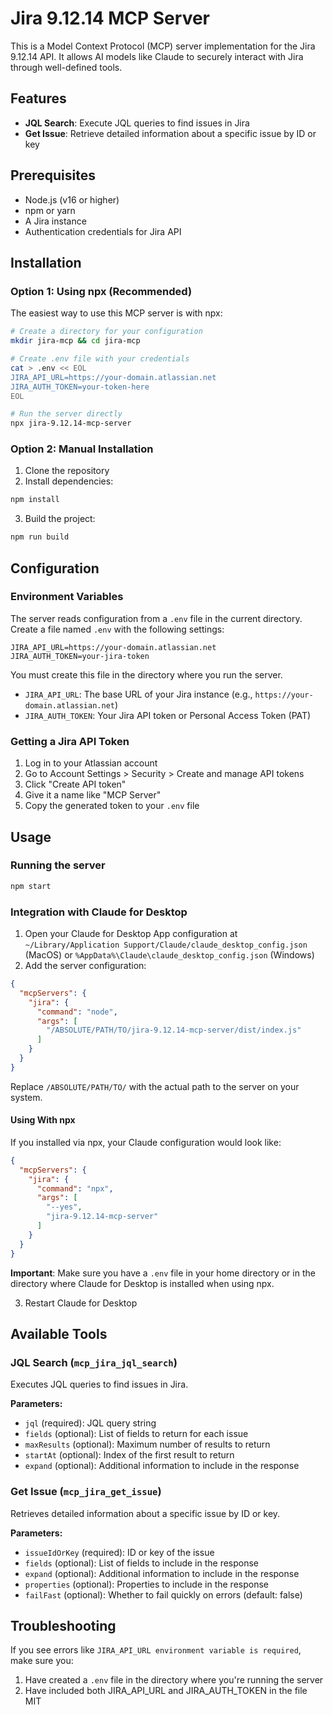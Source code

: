 # Jira 9.12.14 MCP Server

This is a Model Context Protocol (MCP) server implementation for the Jira 9.12.14 API. It allows AI models like Claude to securely interact with Jira through well-defined tools.

## Features

- **JQL Search**: Execute JQL queries to find issues in Jira
- **Get Issue**: Retrieve detailed information about a specific issue by ID or key

## Prerequisites

- Node.js (v16 or higher)
- npm or yarn
- A Jira instance
- Authentication credentials for Jira API

## Installation

### Option 1: Using npx (Recommended)

The easiest way to use this MCP server is with npx:

```bash
# Create a directory for your configuration
mkdir jira-mcp && cd jira-mcp

# Create .env file with your credentials
cat > .env << EOL
JIRA_API_URL=https://your-domain.atlassian.net
JIRA_AUTH_TOKEN=your-token-here
EOL

# Run the server directly
npx jira-9.12.14-mcp-server
```

### Option 2: Manual Installation

1. Clone the repository
2. Install dependencies:

```bash
npm install
```

3. Build the project:

```bash
npm run build
```

## Configuration

### Environment Variables

The server reads configuration from a `.env` file in the current directory. Create a file named `.env` with the following settings:

```
JIRA_API_URL=https://your-domain.atlassian.net
JIRA_AUTH_TOKEN=your-jira-token
```

You must create this file in the directory where you run the server.

- `JIRA_API_URL`: The base URL of your Jira instance (e.g., `https://your-domain.atlassian.net`)
- `JIRA_AUTH_TOKEN`: Your Jira API token or Personal Access Token (PAT)

### Getting a Jira API Token

1. Log in to your Atlassian account
2. Go to Account Settings > Security > Create and manage API tokens
3. Click "Create API token"
4. Give it a name like "MCP Server"
5. Copy the generated token to your `.env` file

## Usage

### Running the server

```bash
npm start
```

### Integration with Claude for Desktop

1. Open your Claude for Desktop App configuration at `~/Library/Application Support/Claude/claude_desktop_config.json` (MacOS) or `%AppData%\Claude\claude_desktop_config.json` (Windows)
2. Add the server configuration:

```json
{
  "mcpServers": {
    "jira": {
      "command": "node",
      "args": [
        "/ABSOLUTE/PATH/TO/jira-9.12.14-mcp-server/dist/index.js"
      ]
    }
  }
}
```

Replace `/ABSOLUTE/PATH/TO/` with the actual path to the server on your system.

#### Using With npx

If you installed via npx, your Claude configuration would look like:

```json
{
  "mcpServers": {
    "jira": {
      "command": "npx",
      "args": [
        "--yes",
        "jira-9.12.14-mcp-server"
      ]
    }
  }
}
```

**Important**: Make sure you have a `.env` file in your home directory or in the directory where Claude for Desktop is installed when using npx.

3. Restart Claude for Desktop

## Available Tools

### JQL Search (`mcp_jira_jql_search`)

Executes JQL queries to find issues in Jira.

**Parameters:**
- `jql` (required): JQL query string
- `fields` (optional): List of fields to return for each issue
- `maxResults` (optional): Maximum number of results to return
- `startAt` (optional): Index of the first result to return
- `expand` (optional): Additional information to include in the response

### Get Issue (`mcp_jira_get_issue`)

Retrieves detailed information about a specific issue by ID or key.

**Parameters:**
- `issueIdOrKey` (required): ID or key of the issue
- `fields` (optional): List of fields to include in the response
- `expand` (optional): Additional information to include in the response
- `properties` (optional): Properties to include in the response
- `failFast` (optional): Whether to fail quickly on errors (default: false)

## Troubleshooting

If you see errors like `JIRA_API_URL environment variable is required`, make sure you:

1. Have created a `.env` file in the directory where you're running the server
2. Have included both JIRA_API_URL and JIRA_AUTH_TOKEN in the file
MIT 